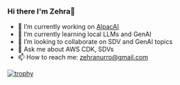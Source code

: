 ### Hi there I'm Zehra👋

- 🔭 I’m currently working on [AlpacAI](https://github.com/afri-bit/AlpacAI)
- 🌱 I’m currently learning local LLMs and GenAI
- 👯 I’m looking to collaborate on SDV and GenAI topics
- 💬 Ask me about AWS CDK, SDVs
- 📫 How to reach me: zehranurro@gmail.com
  
[![trophy](https://github-profile-trophy.vercel.app/?username=zennur)](https://github.com/zennur/github-profile-trophy)
<!--
**zennur/zennur** is a ✨ _special_ ✨ repository because its `README.md` (this file) appears on your GitHub profile.

Here are some ideas to get you started:

- 🔭 I’m currently working on ...
- 🌱 I’m currently learning ...
- 👯 I’m looking to collaborate on ...
- 🤔 I’m looking for help with ...
- 💬 Ask me about ...
- 📫 How to reach me: ...
- 😄 Pronouns: ...
- ⚡ Fun fact: ...
-->
